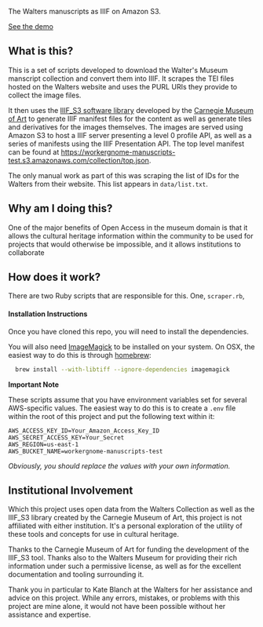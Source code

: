 The Walters manuscripts as IIIF on Amazon S3.

[See the demo](#)

## What is this?

This is a set of scripts developed to download the Walter's Museum manscript collection and convert them into IIIF.  It scrapes the TEI files hosted on the Walters website and uses the PURL URIs they provide to collect the image files.

It then uses the [IIIF_S3 software library](http://www.github.com/cmoa/iiif_s3) developed by the [Carnegie Museum of Art](http://www.cmoa.org) to generate IIIF manifest files for the content as well as generate tiles and derivatives for the images themselves.  The images are served using Amazon S3 to host a IIIF server presenting a level 0 profile API, as well as a series of manifests using the IIIF Presentation API.  The top level manifest can be found at <https://workergnome-manuscripts-test.s3.amazonaws.com/collection/top.json>.

The only manual work as part of this was scraping the list of IDs for the Walters from their website.  This list appears in `data/list.txt`.

## Why am I doing this?

One of the major benefits of Open Access in the museum domain is that it allows the cultural heritage information within the community to be used for projects that would otherwise be impossible, and it allows institutions to collaborate

## How does it work?

There are two Ruby scripts that are responsible for this.  One, `scraper.rb`, 

#### Installation Instructions

Once you have cloned this repo, you will need to install the dependencies.  

You will also need [ImageMagick](#) to be installed on your system.  On OSX, the easiest way to do this is through [homebrew](#):

```bash
  brew install --with-libtiff --ignore-dependencies imagemagick
```



**Important Note**

These scripts assume that you have environment variables set for several AWS-specific values.  The easiest way to do this is to create a `.env` file within the root of this project and put the following text within it:

    AWS_ACCESS_KEY_ID=Your_Amazon_Access_Key_ID
    AWS_SECRET_ACCESS_KEY=Your_Secret
    AWS_REGION=us-east-1
    AWS_BUCKET_NAME=workergnome-manuscripts-test

*Obviously, you should replace the values with your own information.*

## Institutional Involvement

Which this project uses open data from the Walters Collection as well as the IIIF_S3 library created by the Carnegie Museum of Art, this project is not affiliated with either institution.  It's a personal exploration of the utility of these tools and concepts for use in cultural heritage.  

Thanks to the Carnegie Museum of Art for funding the development of the IIIF_S3 tool. Thanks also to the Walters Museum for providing their rich information under such a permissive license, as well as for the excellent documentation and tooling surrounding it.

Thank you in particular to Kate Blanch at the Walters for her assistance and advice on this project.  While any errors, mistakes, or problems with this project are mine alone, it would not have been possible without her assistance and expertise. 